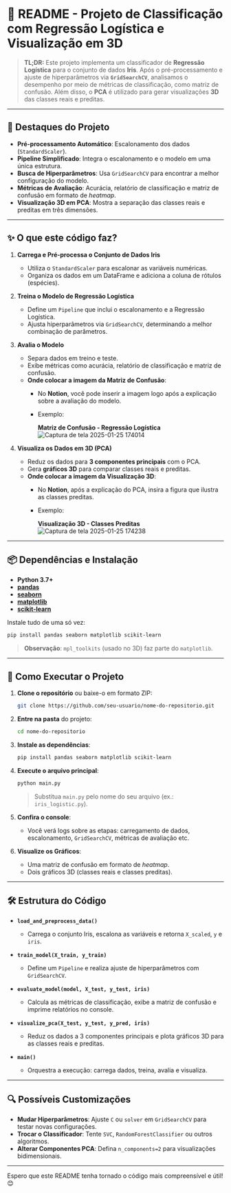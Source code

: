 # 📝 **README - Projeto de Classificação com Regressão Logística e Visualização em 3D**

> **TL;DR:** Este projeto implementa um classificador de **Regressão Logística** para o conjunto de dados **Iris**. Após o pré-processamento e ajuste de hiperparâmetros via **`GridSearchCV`**, analisamos o desempenho por meio de métricas de classificação, como matriz de confusão. Além disso, o **PCA** é utilizado para gerar visualizações **3D** das classes reais e preditas.

---

## 📌 **Destaques do Projeto**
- **Pré-processamento Automático**: Escalonamento dos dados (`StandardScaler`).
- **Pipeline Simplificado**: Integra o escalonamento e o modelo em uma única estrutura.
- **Busca de Hiperparâmetros**: Usa `GridSearchCV` para encontrar a melhor configuração do modelo.
- **Métricas de Avaliação**: Acurácia, relatório de classificação e matriz de confusão em formato de *heatmap*.
- **Visualização 3D em PCA**: Mostra a separação das classes reais e preditas em três dimensões.

---

## ✨ **O que este código faz?**
1. **Carrega e Pré-processa o Conjunto de Dados Iris**  
   - Utiliza o `StandardScaler` para escalonar as variáveis numéricas.  
   - Organiza os dados em um DataFrame e adiciona a coluna de rótulos (espécies).

2. **Treina o Modelo de Regressão Logística**  
   - Define um `Pipeline` que inclui o escalonamento e a Regressão Logística.  
   - Ajusta hiperparâmetros via `GridSearchCV`, determinando a melhor combinação de parâmetros.

3. **Avalia o Modelo**  
   - Separa dados em treino e teste.  
   - Exibe métricas como acurácia, relatório de classificação e matriz de confusão.  
   - **Onde colocar a imagem da Matriz de Confusão**:  
     - No **Notion**, você pode inserir a imagem logo após a explicação sobre a avaliação do modelo.  
     - Exemplo:

       **Matriz de Confusão - Regressão Logística**  
       ![Captura de tela 2025-01-25 174014](https://github.com/user-attachments/assets/8332c228-4de9-438c-bf73-5be720ba6fdf)

4. **Visualiza os Dados em 3D (PCA)**  
   - Reduz os dados para **3 componentes principais** com o PCA.  
   - Gera **gráficos 3D** para comparar classes reais e preditas.  
   - **Onde colocar a imagem da Visualização 3D**:  
     - No **Notion**, após a explicação do PCA, insira a figura que ilustra as classes preditas.  
     - Exemplo:

       **Visualização 3D - Classes Preditas**  
       ![Captura de tela 2025-01-25 174238](https://github.com/user-attachments/assets/a0178f90-0a35-4a03-994e-735bf93f9b22)
---

## 📦 **Dependências e Instalação**
- **Python 3.7+**  
- [**pandas**](https://pandas.pydata.org/)  
- [**seaborn**](https://seaborn.pydata.org/)  
- [**matplotlib**](https://matplotlib.org/)  
- [**scikit-learn**](https://scikit-learn.org/stable/)  

Instale tudo de uma só vez:
```bash
pip install pandas seaborn matplotlib scikit-learn
```
> **Observação**: `mpl_toolkits` (usado no 3D) faz parte do `matplotlib`.

---

## 🏃 **Como Executar o Projeto**
1. **Clone o repositório** ou baixe-o em formato ZIP:
   ```bash
   git clone https://github.com/seu-usuario/nome-do-repositorio.git
   ```
2. **Entre na pasta** do projeto:
   ```bash
   cd nome-do-repositorio
   ```
3. **Instale as dependências**:
   ```bash
   pip install pandas seaborn matplotlib scikit-learn
   ```
4. **Execute o arquivo principal**:
   ```bash
   python main.py
   ```
   > Substitua `main.py` pelo nome do seu arquivo (ex.: `iris_logistic.py`).

5. **Confira o console**:  
   - Você verá logs sobre as etapas: carregamento de dados, escalonamento, `GridSearchCV`, métricas de avaliação etc.

6. **Visualize os Gráficos**:  
   - Uma matriz de confusão em formato de *heatmap*.  
   - Dois gráficos 3D (classes reais e classes preditas).

---
## 🛠️ **Estrutura do Código**
- **`load_and_preprocess_data()`**  
  - Carrega o conjunto Iris, escalona as variáveis e retorna `X_scaled`, `y` e `iris`.  

- **`train_model(X_train, y_train)`**  
  - Define um `Pipeline` e realiza ajuste de hiperparâmetros com `GridSearchCV`.  

- **`evaluate_model(model, X_test, y_test, iris)`**  
  - Calcula as métricas de classificação, exibe a matriz de confusão e imprime relatórios no console.  

- **`visualize_pca(X_test, y_test, y_pred, iris)`**  
  - Reduz os dados a 3 componentes principais e plota gráficos 3D para as classes reais e preditas.  

- **`main()`**  
  - Orquestra a execução: carrega dados, treina, avalia e visualiza.

---

## 🔍 **Possíveis Customizações**
- **Mudar Hiperparâmetros**: Ajuste `C` ou `solver` em `GridSearchCV` para testar novas configurações.  
- **Trocar o Classificador**: Tente `SVC`, `RandomForestClassifier` ou outros algoritmos.  
- **Alterar Componentes PCA**: Defina `n_components=2` para visualizações bidimensionais.

---
Espero que este README tenha tornado o código mais compreensível e útil! 😊
